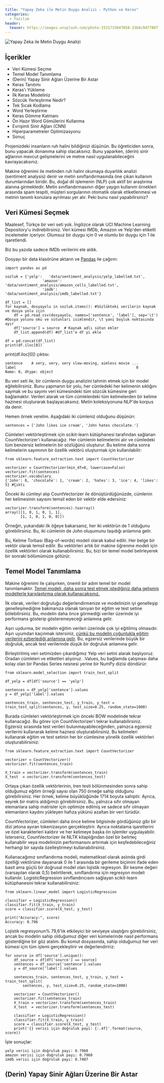 ```yaml
---
title: "Yapay Zeka ile Metin Duygu Analizi - Python ve Keras"
categories:
  - Yazılım
header:
  teaser: https://images.unsplash.com/photo-1531715047058-33b6c9df7897?ixlib=rb-1.2.1&ixid=eyJhcHBfaWQiOjEyMDd9&auto=format&fit=crop&w=1267&q=80
---
```

![Yapay Zeka ile Metin Duygu Analizi](https://images.unsplash.com/photo-1531715047058-33b6c9df7897?ixlib=rb-1.2.1&ixid=eyJhcHBfaWQiOjEyMDd9&auto=format&fit=crop&w=1267&q=80)

İçerikler
-
- Veri Kümesi Seçme
- Temel Model Tanımlama
- (Derin) Yapay Sinir Ağları Üzerine Bir Astar
- Keras Tanıtımı
- Keras'ı Yükleme
- İlk Keras Modeliniz
- Sözcük Yerleştirme Nedir?
- Tek Sıcak Kodlama
- Word Yerleştirme
- Keras Gömme Katmanı
- Ön Hazır Word Gömülerini Kullanma
- Evrişimli Sinir Ağları (CNN)
- Hiperparametreler Optimizasyonu
- Sonuç

Projenizdeki insanların ruh halini bildiğinizi düşünün. Bu öğreticiden sonra, bunu yapacak donanıma sahip olacaksınız. Bunu yaparken, (derin) sinir ağlarının mevcut gelişmelerini ve metne nasıl uygulanabileceğini kavrayacaksınız.

Makine öğrenimi ile metinden ruh halini okumaya duyarlılık analizi (sentiment analysis) denir ve metin sınıflandırmasında öne çıkan kullanım durumlarından biridir. Bu, doğal dil işlemenin (NLP) çok aktif bir araştırma alanına girmektedir. Metin sınıflandırmasının diğer yaygın kullanım örnekleri arasında spam tespiti, müşteri sorgularının otomatik olarak etiketlenmesi ve metnin tanımlı konulara ayrılması yer alır. Peki bunu nasıl yapabilirsiniz?

Veri Kümesi Seçmek
-
Maalesef, Türkçe bir veri seti yok. İngilizce olarak UCI Machine Learning Depository'u indirebilirsiniz. Veri kümesi IMDb, Amazon ve Yelp'den etiketli incelemeler içeriyor. Olumsuz bir duygu için 0 ve olumlu bir duygu için 1 ile işaretlendi.

Biz bu yazıda sadece IMDb verilerini ele aldık.

Dosyayı bir data klasörüne aktarın ve [Pandas](https://pandas.pydata.org/) ile çağırın:
```
import pandas as pd

sozluk = {'yelp':   'data/sentiment_analysis/yelp_labelled.txt',
                 'amazon': 'data/sentiment_analysis/amazon_cells_labelled.txt',
                 'imdb':   'data/sentiment_analysis/imdb_labelled.txt'}

df_list = []
for kaynak, dosyayolu in sozluk.items(): #Sözlükteki verilerin kaynak ve dosya yolu için
    df = pd.read_csv(dosyayolu, names=['sentence', 'label'], sep='\t') #Dosya yolunu oku ve sütunları isimlendir, \t yani boşluk noktasında ayır
    df['source'] = source  # Kaynak adlı sütun ekler
    df_list.append(df) #df_list'e df yi ekle

df = pd.concat(df_list)
print(df.iloc[0])
```
print(df.iloc[0]) çıktısı:

```
sentence    A very, very, very slow-moving, aimless movie ...
label                                                       0
Name: 0, dtype: object
```

Bu veri seti ile, bir cümlenin duygu analizini tahmin etmek için bir model eğitebilirsiniz. Bunu yapmanın bir yolu, her cümledeki her kelimenin sıklığını saymak ve bu sayımı veri kümesindeki tüm sözcük kümesine geri bağlamaktır. Verileri alarak ve tüm cümlelerdeki tüm kelimelerden bir kelime hazinesi oluşturarak başlayacaksınız. Metin koleksiyonuna NLP'de korpus da denir.

Hemen örnek verelim. Aşağıdaki iki cümleniz olduğunu düşünün:

```
sentences = ['John likes ice cream', 'John hates chocolate.']
```
Cümleleri vektörleştirmek için scikit-learn kütüphanesi tarafından sağlanan CountVectorizer'ı kullanacağız. Her cümlenin kelimelerini alır ve cümledeki tüm benzersiz kelimelerin bir sözlüğünü oluşturur. Bu kelime daha sonra kelimelerin sayımının bir özellik vektörü oluşturmak için kullanılabilir:

```
from sklearn.feature_extraction.text import CountVectorizer

vectorizer = CountVectorizer(min_df=0, lowercase=False)
vectorizer.fit(sentences)
vectorizer.vocabulary_ 
{'John': 0, 'chocolate': 1, 'cream': 2, 'hates': 3, 'ice': 4, 'likes': 5} #Çıktı
```

Önceki iki cümleyi alıp CountVectorizer ile dönüştürdüğünüzde, cümlenin her kelimesinin sayısını temsil eden bir vektör elde edersiniz:

```
vectorizer.transform(sentences).toarray()
array([[1, 0, 1, 0, 1, 1],
       [1, 1, 0, 1, 0, 0]])
```

Örneğin, yukarıdaki ilk öğeye bakarsanız, her iki vektörün de 1 olduğunu görebilirsiniz. Bu, iki cümlenin de John oluşumunu taşıdığı anlamına gelir.

Bu, Kelime Torbası (Bag-of-words) modeli olarak kabul edilir. Her belge bir vektör olarak temsil edilir. Bu vektörleri artık bir makine öğrenme modeli için özellik vektörleri olarak kullanabilirsiniz. Bu, bizi bir temel model belirleyerek bir sonraki bölümümüze götürür.

Temel Model Tanımlama
-
Makine öğrenimi ile çalışırken, önemli bir adım temel bir model tanımlamaktır. <u>Temel modeli, daha sonra test etmek istediğiniz daha gelişmiş modellerle karşılaştırma olarak kullanacaksınız.</u>

İlk olarak, verileri doğruluğu değerlendirmenize ve modelinizin iyi genelleşip genelleşmediğine bakmanıza olanak tanıyan bir eğitim ve test setine bölebilirsiniz. Bu, modelin daha önce görmediği veriler üzerinde iyi performans gösterip gösteremeyeceği anlamına gelir.

Aşırı uydurma, bir modelin eğitim verileri üzerinde çok iyi eğitilmiş olmasıdır. Aşırı uyumdan kaçınmak istersiniz, <u>çünkü bu modelin çoğunlukla eğitim verilerini ezberlediği anlamına gelir</u>. Bu, egzersiz verilerinde büyük bir doğruluk, ancak test verilerinde düşük bir doğruluk anlamına gelir.

Birleştirilmiş veri setimizden çıkardığımız Yelp veri setini alarak başlıyoruz. Oradan cümleleri ve etiketleri alıyoruz. .Values, bu bağlamda çalışması daha kolay olan bir Pandas Series nesnesi yerine bir NumPy dizisi döndürür:

```
from sklearn.model_selection import train_test_split

df_yelp = df[df['source'] == 'yelp']

sentences = df_yelp['sentence'].values
y = df_yelp['label'].values

sentences_train, sentences_test, y_train, y_test = train_test_split(sentences, y, test_size=0.25, random_state=1000)
```

Burada cümleleri vektörleştirmek için önceki BOW modelinde tekrar kullanacağız. Bu görev için CountVectorizer'ı tekrar kullanabilirsiniz. Egzersiz sırasında test verileri bulunmayabileceğinden, yalnızca egzersiz verilerini kullanarak kelime haznesi oluşturabilirsiniz. Bu kelimeleri kullanarak eğitim ve test setinin her bir cümlesine yönelik özellik vektörleri oluşturabilirsiniz:

```
from sklearn.feature_extraction.text import CountVectorizer

vectorizer = CountVectorizer()
vectorizer.fit(sentences_train)

X_train = vectorizer.transform(sentences_train)
X_test  = vectorizer.transform(sentences_test)
```

Ortaya çıkan özellik vektörlerinin, tren testi bölünmesinden sonra sahip olduğumuz eğitim örneği sayısı olan 750 örneğe sahip olduğunu görebilirsiniz. Her örnek, kelime büyüklüğünde 1714 boyuta sahiptir. Ayrıca, seyrek bir matris aldığımızı görebilirsiniz. Bu, yalnızca sıfır olmayan elemanlara sahip matrisler için optimize edilmiş ve sadece sıfır olmayan elemanların kaydını yükleyen hafıza yükünü azaltan bir veri türüdür.

CountVectorizer, cümleleri daha önce kelime bilgisinde gördüğünüz gibi bir dizi jetona ayıran tokenizasyon gerçekleştirir. Ayrıca noktalama işaretlerini ve özel karakterleri kaldırır ve her kelimeye başka ön işlemler uygulayabilir. İsterseniz, CountVectorizer ile NLTK kitaplığından özel bir belirteç kullanabilir veya modelinizin performansını artırmak için keşfedebileceğiniz herhangi bir sayıda özelleştirmeyi kullanabilirsiniz.

Kullanacağımız sınıflandırma modeli, matematiksel olarak aslında girdi özelliği vektörüne dayanarak 0 ile 1 arasında bir gerileme biçimini ifade eden basit ama güçlü bir doğrusal model olan lojistik regresyon. Bir kesme değeri (varsayılan olarak 0,5) belirtilerek, sınıflandırma için regresyon modeli kullanılır. LogisticRegression sınıflandırıcısını sağlayan scikit-learn kütüphanesini tekrar kullanabilirsiniz:

```
from sklearn.linear_model import LogisticRegression

classifier = LogisticRegression()
classifier.fit(X_train, y_train)
score = classifier.score(X_test, y_test)

print("Accuracy:", score)
Accuracy: 0.796
```

Lojistik regresyonun% 79,6'lık etkileyici bir seviyeye ulaştığını görebilirsiniz, ancak bu modelin sahip olduğumuz diğer veri kümelerinde nasıl performans gösterdiğine bir göz atalım. Bu komut dosyasında, sahip olduğumuz her veri kümesi için tüm işlemi gerçekleştirir ve değerlendiririz:

```
for source in df['source'].unique():
    df_source = df[df['source'] == source]
    sentences = df_source['sentence'].values
    y = df_source['label'].values

    sentences_train, sentences_test, y_train, y_test = train_test_split(
        sentences, y, test_size=0.25, random_state=1000)

    vectorizer = CountVectorizer()
    vectorizer.fit(sentences_train)
    X_train = vectorizer.transform(sentences_train)
    X_test  = vectorizer.transform(sentences_test)

    classifier = LogisticRegression()
    classifier.fit(X_train, y_train)
    score = classifier.score(X_test, y_test)
    print('{} verisi için doğruluk payı: {:.4f}'.format(source, score))
```

İşte sonuçlar:

```
yelp verisi için doğruluk payı: 0.7960
amazon verisi için doğruluk payı: 0.7960
imdb verisi için doğruluk payı: 0.7487
```

(Derin) Yapay Sinir Ağları Üzerine Bir Astar
-
